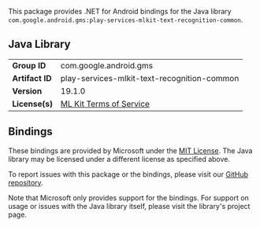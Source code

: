 This package provides .NET for Android bindings for the Java library `com.google.android.gms:play-services-mlkit-text-recognition-common`.

## Java Library

| | |
|-|-|
| **Group ID** | com.google.android.gms |
| **Artifact ID** | play-services-mlkit-text-recognition-common |
| **Version** | 19.1.0 |
| **License(s)** | [ML Kit Terms of Service](https://developers.google.com/ml-kit/terms) |

## Bindings

These bindings are provided by Microsoft under the [MIT License](https://opensource.org/licenses/MIT). The Java
library may be licensed under a different license as specified above.

To report issues with this package or the bindings, please visit our [GitHub repository](https://aka.ms/android-libraries).

Note that Microsoft only provides support for the bindings. For support on
usage or issues with the Java library itself, please visit the library's project page.
